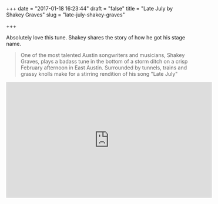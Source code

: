 +++
date = "2017-01-18 16:23:44"
draft = "false"
title = "Late July by Shakey Graves"
slug = "late-july-shakey-graves"

+++

Absolutely love this tune. Shakey shares the story of how he got his stage name.

> One of the most talented Austin songwriters and musicians, Shakey Graves, plays a badass tune in the bottom of a storm ditch on a crisp February afternoon in East Austin. Surrounded by tunnels, trains and grassy knolls make for a stirring rendition of his song "Late July"

<iframe width="560" height="315" src="https://www.youtube.com/embed/eUkSTnUK_T0" frameborder="0" allowfullscreen></iframe>